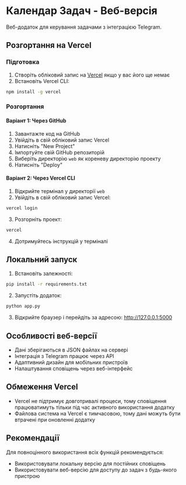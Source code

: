 # Календар Задач - Веб-версія

Веб-додаток для керування задачами з інтеграцією Telegram.

## Розгортання на Vercel

### Підготовка

1. Створіть обліковий запис на [Vercel](https://vercel.com/) якщо у вас його ще немає
2. Встановіть Vercel CLI:
```bash
npm install -g vercel
```

### Розгортання

#### Варіант 1: Через GitHub

1. Завантажте код на GitHub
2. Увійдіть в свій обліковий запис Vercel
3. Натисніть "New Project"
4. Імпортуйте свій GitHub репозиторій
5. Виберіть директорію `web` як кореневу директорію проекту
6. Натисніть "Deploy"

#### Варіант 2: Через Vercel CLI

1. Відкрийте термінал у директорії `web`
2. Увійдіть в свій обліковий запис Vercel:
```bash
vercel login
```
3. Розгорніть проект:
```bash
vercel
```
4. Дотримуйтесь інструкцій у терміналі

## Локальний запуск

1. Встановіть залежності:
```bash
pip install -r requirements.txt
```

2. Запустіть додаток:
```bash
python app.py
```

3. Відкрийте браузер і перейдіть за адресою: http://127.0.0.1:5000

## Особливості веб-версії

- Дані зберігаються в JSON файлах на сервері
- Інтеграція з Telegram працює через API
- Адаптивний дизайн для мобільних пристроїв
- Налаштування сповіщень через веб-інтерфейс

## Обмеження Vercel

- Vercel не підтримує довготривалі процеси, тому сповіщення працюватимуть тільки під час активного використання додатку
- Файлова система на Vercel є тимчасовою, тому дані можуть бути втрачені при оновленні додатку

## Рекомендації

Для повноцінного використання всіх функцій рекомендується:
- Використовувати локальну версію для постійних сповіщень
- Використовувати веб-версію для доступу до задач з будь-якого пристрою 